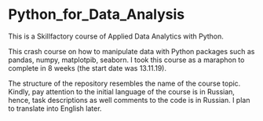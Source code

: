 # Python_for_Data_Analysis
This is a Skillfactory course of Applied Data Analytics with Python.

This crash course on how to manipulate data with Python packages such as pandas, numpy, matplotpib, seaborn. 
I took this course as a maraphon to complete in 8 weeks (the start date was 13.11.19).

The structure of the repository resembles the name of the course topic. 
Kindly, pay attention to the initial language of the course is in Russian, hence, task descriptions as well comments to the code is in Russian. 
I plan to translate into English later. 
